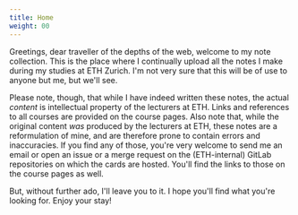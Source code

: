 ```yaml
---
title: Home
weight: 00
---
```


Greetings, dear traveller of the depths of the web, welcome to my note
collection. This is the place where I continually upload all the notes I make
during my studies at ETH Zurich. I'm not very sure that this will be of use to
anyone but me, but we'll see.

Please note, though, that while I have indeed written these notes, the actual
_content_ is intellectual property of the lecturers at ETH. Links and references
to all courses are provided on the course pages. Also note that, while the
original content _was_ produced by the lecturers at ETH, these notes are a
reformulation of mine, and are therefore prone to contain errors and
inaccuracies. If you find any of those, you're very welcome to send me an email
or open an issue or a merge request on the (ETH-internal) GitLab repositories on
which the cards are hosted. You'll find the links to those on the course pages
as well.

But, without further ado, I'll leave you to it. I hope you'll find what you're
looking for. Enjoy your stay!
